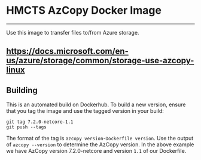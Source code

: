 # HMCTS AzCopy Docker Image
---
Use this image to transfer files to/from Azure storage.

https://docs.microsoft.com/en-us/azure/storage/common/storage-use-azcopy-linux
---
## Building
This is an automated build on Dockerhub.  To build a new version, ensure that you tag the image and use the tagged version in your build:

    git tag 7.2.0-netcore-1.1
    git push --tags

The format of the tag is `azcopy version`-`Dockerfile version`.  Use the output of `azcopy --version` to determine the AzCopy version.  In the above example we have AzCopy version 7.2.0-netcore and version `1.1` of our Dockerfile.



